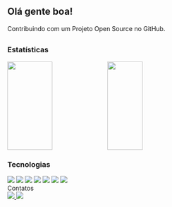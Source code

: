 ## Olá gente boa!

Contribuindo com um Projeto Open Source no GitHub.

##

### Estatísticas

<div>
  <a href="https://github.com/
cmadurei">
<div style="display: flex;">
 <img src="https://github-readme-stats.vercel.app/api?username=cmadurei&show_icons=true&theme=transparent" style="height: 200px; width: 45%;" />
  <img src="https://github-readme-stats.vercel.app/api/top-langs/?username=cmadurei&layout=compact&theme=transparent" style="height: 200px; width: 40%;" />
</div>
 </a>
</div>

### Tecnologias


<div>
 <img src="https://icongr.am/devicon/linux-original.svg?size=60&color=currentColor"/>
 <img src="https://icongr.am/devicon/docker-original-wordmark.svg?size=60&color=currentColor"/>
 <img src="https://icongr.am/devicon/mysql-original-wordmark.svg?size=60&color=currentColor" />
 <img src="https://icongr.am/devicon/redis-original-wordmark.svg?size=60&color=currentColor" />
 <img src="https://icongr.am/devicon/postgresql-original-wordmark.svg?size=60&color=currentColor" />
 <img src="https://icongr.am/devicon/redhat-original-wordmark.svg?size=60&color=currentColor" />
 <img src="https://icongr.am/devicon/go-original.svg?size=60&color=currentColor" />
</div>
  Contatos

<div>
  <a href="https://www.linkedin.com/in/carlosdavilamadureira%C3%A3o-43b01b244/">
    <img src="https://icongr.am/devicon/linkedin-original.svg?size=60&color=currentColor" />
  </a>
 <a href = "mailto:cmadurei@gmail.com"><img src="https://img.shields.io/badge/Gmail-D14836?style=for-the-badge&logo=gmail&logoColor=white"></a>

</div>


